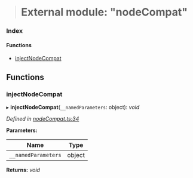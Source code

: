 > # External module: "nodeCompat"

### Index

#### Functions

* [injectNodeCompat](_nodecompat_.md#injectnodecompat)

## Functions

###  injectNodeCompat

▸ **injectNodeCompat**(`__namedParameters`: object): *void*

*Defined in [nodeCompat.ts:34](https://github.com/polkadot-js/api/blob/557699e/packages/api/src/nodeCompat.ts#L34)*

**Parameters:**

Name | Type |
------ | ------ |
`__namedParameters` | object |

**Returns:** *void*